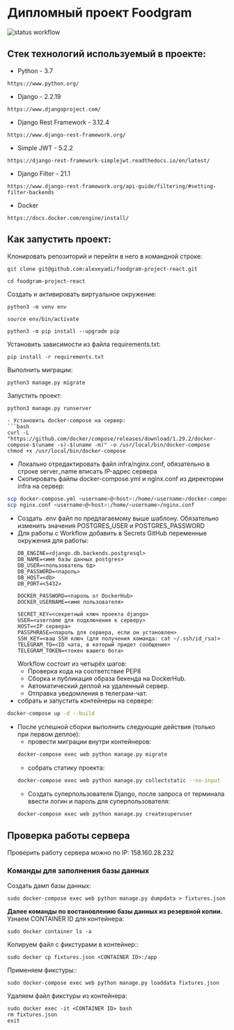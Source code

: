 # Дипломный проект Foodgram
![status workflow](https://github.com/alexeyadi/foodgram-project-react/actions/workflows/yamdb_workflow.yml/badge.svg)

## Стек технологий используемый в проекте:
* Python - 3.7

```
https://www.python.org/
```

* Django  - 2.2.19

```
https://www.djangoproject.com/
```

* Django Rest Framework - 3.12.4

```
https://www.django-rest-framework.org/
```

* Simple JWT - 5.2.2

```
https://django-rest-framework-simplejwt.readthedocs.io/en/latest/
```

* Django Filter - 21.1

```
https://www.django-rest-framework.org/api-guide/filtering/#setting-filter-backends
```

* Docker

```
https://docs.docker.com/engine/install/
```

## Как запустить проект:
Клонировать репозиторий и перейти в него в командной строке:

```
git clone git@github.com:alexeyadi/foodgram-project-react.git
```

```
cd foodgram-project-react
```

Cоздать и активировать виртуальное окружение:

```
python3 -m venv env
```

```
source env/bin/activate
```

```
python3 -m pip install --upgrade pip
```

Установить зависимости из файла requirements.txt:

```
pip install -r requirements.txt
```

Выполнить миграции:

```
python3 manage.py migrate
```

Запустить проект:

```
python3 manage.py runserver
```

```
- Установить docker-compose на сервер:
```bash
curl -L "https://github.com/docker/compose/releases/download/1.29.2/docker-compose-$(uname -s)-$(uname -m)" -o /usr/local/bin/docker-compose
chmod +x /usr/local/bin/docker-compose
```
- Локально отредактировать файл infra/nginx.conf, обязательно в строке server_name вписать IP-адрес сервера
- Скопировать файлы docker-compose.yml и nginx.conf из директории infra на сервер:
```bash
scp docker-compose.yml <username>@<host>:/home/<username>/docker-compose.yml
scp nginx.conf <username>@<host>:/home/<username>/nginx.conf
```
- Создать .env файл по предлагаемому выше шаблону. Обязательно изменить значения POSTGRES_USER и POSTGRES_PASSWORD
- Для работы с Workflow добавить в Secrets GitHub переменные окружения для работы:
    ```
    DB_ENGINE=<django.db.backends.postgresql>
    DB_NAME=<имя базы данных postgres>
    DB_USER=<пользователь бд>
    DB_PASSWORD=<пароль>
    DB_HOST=<db>
    DB_PORT=<5432>
    
    DOCKER_PASSWORD=<пароль от DockerHub>
    DOCKER_USERNAME=<имя пользователя>
    
    SECRET_KEY=<секретный ключ проекта django>
    USER=<username для подключения к серверу>
    HOST=<IP сервера>
    PASSPHRASE=<пароль для сервера, если он установлен>
    SSH_KEY=<ваш SSH ключ (для получения команда: cat ~/.ssh/id_rsa)>
    TELEGRAM_TO=<ID чата, в который придет сообщение>
    TELEGRAM_TOKEN=<токен вашего бота>
    ```
    Workflow состоит из четырёх шагов:
     - Проверка кода на соответствие PEP8
     - Сборка и публикация образа бекенда на DockerHub.
     - Автоматический деплой на удаленный сервер.
     - Отправка уведомления в телеграм-чат.
- собрать и запустить контейнеры на сервере:
```bash
docker-compose up -d --build
```
- После успешной сборки выполнить следующие действия (только при первом деплое):
    * провести миграции внутри контейнеров:
    ```bash
    docker-compose exec web python manage.py migrate
    ```
    * собрать статику проекта:
    ```bash
    docker-compose exec web python manage.py collectstatic --no-input
    ```  
    * Создать суперпользователя Django, после запроса от терминала ввести логин и пароль для суперпользователя:
    ```bash
    docker-compose exec web python manage.py createsuperuser
    ```
## Проверка работы сервера
Проверить работу сервера можно по IP: 158.160.28.232

### Команды для заполнения базы данных
Создать дамп базы данных:
```
sudo docker-compose exec web python manage.py dumpdata > fixtures.json
```
**Далее команды по востановлению базы данных из резервной копии.**
Узнаем CONTAINER ID для контейнера:
```
sudo docker container ls -a
```
Копируем файл с фикстурами в контейнер::
```
sudo docker cp fixtures.json <CONTAINER ID>:/app
```
Применяем фикстуры::
```
sudo docker-compose exec web python manage.py loaddata fixtures.json
```
Удаляем файл фикстуры из контейнера:
```
sudo docker exec -it <CONTAINER ID> bash
rm fixtures.json
exit
```


